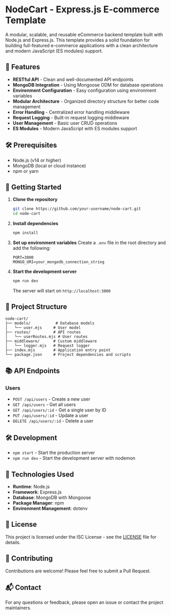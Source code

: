 # NodeCart - Express.js E-commerce Template

A modular, scalable, and reusable eCommerce backend template built with Node.js and Express.js. This template provides a solid foundation for building full-featured e-commerce applications with a clean architecture and modern JavaScript (ES modules) support.

## 🚀 Features

- **RESTful API** - Clean and well-documented API endpoints
- **MongoDB Integration** - Using Mongoose ODM for database operations
- **Environment Configuration** - Easy configuration using environment variables
- **Modular Architecture** - Organized directory structure for better code management
- **Error Handling** - Centralized error handling middleware
- **Request Logging** - Built-in request logging middleware
- **User Management** - Basic user CRUD operations
- **ES Modules** - Modern JavaScript with ES modules support

## 🛠️ Prerequisites

- Node.js (v14 or higher)
- MongoDB (local or cloud instance)
- npm or yarn

## 🚀 Getting Started

1. **Clone the repository**
   ```bash
   git clone https://github.com/your-username/node-cart.git
   cd node-cart
   ```

2. **Install dependencies**
   ```bash
   npm install
   ```

3. **Set up environment variables**
   Create a `.env` file in the root directory and add the following:
   ```env
   PORT=3000
   MONGO_URI=your_mongodb_connection_string
   ```

4. **Start the development server**
   ```bash
   npm run dev
   ```
   The server will start on `http://localhost:3000`

## 📂 Project Structure

```
node-cart/
├── models/           # Database models
│   └── user.mjs     # User model
├── routes/          # API routes
│   └── userRoutes.mjs # User routes
├── middleware/      # Custom middleware
│   └── logger.mjs   # Request logger
├── index.mjs        # Application entry point
└── package.json     # Project dependencies and scripts
```

## 📚 API Endpoints

### Users

- `POST /api/users` - Create a new user
- `GET /api/users` - Get all users
- `GET /api/users/:id` - Get a single user by ID
- `PUT /api/users/:id` - Update a user
- `DELETE /api/users/:id` - Delete a user

## 🛠️ Development

- `npm start` - Start the production server
- `npm run dev` - Start the development server with nodemon

## 🔧 Technologies Used

- **Runtime**: Node.js
- **Framework**: Express.js
- **Database**: MongoDB with Mongoose
- **Package Manager**: npm
- **Environment Management**: dotenv

## 📝 License

This project is licensed under the ISC License - see the [LICENSE](LICENSE) file for details.

## 🤝 Contributing

Contributions are welcome! Please feel free to submit a Pull Request.

## 📬 Contact

For any questions or feedback, please open an issue or contact the project maintainers.
